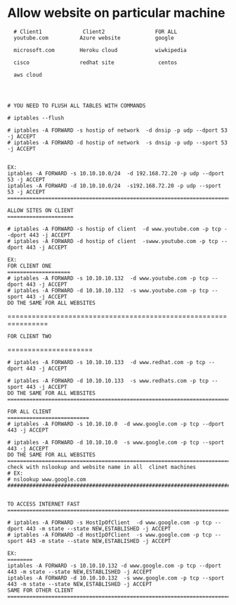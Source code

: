 # Allow website on particular machine

      # Client1             Client2                FOR ALL
      youtube.com          Azure website           google

      microsoft.com        Heroku cloud            wiwkipedia

      cisco                redhat site              centos

      aws cloud




    # YOU NEED TO FLUSH ALL TABLES WITH COMMANDS

    # iptables --flush

    # iptables -A FORWARD -s hostip of network  -d dnsip -p udp --dport 53 -j ACCEPT
    # iptables -A FORWARD -d hostip of network  -s dnsip -p udp --sport 53 -j ACCEPT


    EX:
    iptables -A FORWARD -s 10.10.10.0/24  -d 192.168.72.20 -p udp --dport 53 -j ACCEPT
    iptables -A FORWARD -d 10.10.10.0/24  -s192.168.72.20 -p udp --sport 53 -j ACCEPT
    ===================================================================================

    ALLOW SITES ON CLIENT
    =====================

    # iptables -A FORWARD -s hostip of client  -d www.youtube.com -p tcp --dport 443 -j ACCEPT
    # iptables -A FORWARD -d hostip of client  -swww.youtube.com -p tcp --dport 443 -j ACCEPT

    EX:
    FOR CLIENT ONE
    ====================
    # iptables -A FORWARD -s 10.10.10.132  -d www.youtube.com -p tcp --dport 443 -j ACCEPT
    # iptables -A FORWARD -d 10.10.10.132  -s www.youtube.com -p tcp --sport 443 -j ACCEPT
    DO THE SAME FOR ALL WEBSITES

  ================================================================

    FOR CLIENT TWO
  =====================

    # iptables -A FORWARD -s 10.10.10.133  -d www.redhat.com -p tcp --dport 443 -j ACCEPT
  
    # iptables -A FORWARD -d 10.10.10.133  -s www.redhats.com -p tcp --sport 443 -j ACCEPT
    DO THE SAME FOR ALL WEBSITES
    =========================================================================

    FOR ALL CLIENT
    ==========================
    # iptables -A FORWARD -s 10.10.10.0  -d www.google.com -p tcp --dport 443 -j ACCEPT

    # iptables -A FORWARD -d 10.10.10.0  -s www.google.com -p tcp --sport 443 -j ACCEPT
    DO THE SAME FOR ALL WEBSITES
    ===============================================================================
    check with nslookup and website name in all  clinet machines
    # EX:
    # nslookup www.google.com
    #################################################################################


    TO ACCESS INTERNET FAST
    ==================================================================================

    # iptables -A FORWARD -s HostIpOfClient  -d www.google.com -p tcp --dport 443 -m state --state NEW,ESTABLISHED -j ACCEPT 
    # iptables -A FORWARD -d HostIpOfClient  -s www.google.com -p tcp --sport 443 -m state --state NEW,ESTABLISHED -j ACCEPT

    EX:
    ========
    iptables -A FORWARD -s 10.10.10.132 -d www.google.com -p tcp --dport 443 -m state --state NEW,ESTABLISHED -j ACCEPT 
    iptables -A FORWARD -d 10.10.10.132  -s www.google.com -p tcp --sport 443 -m state --state NEW,ESTABLISHED -j ACCEPT
    SAME FOR OTHER CLIENT
    ======================================================================================



